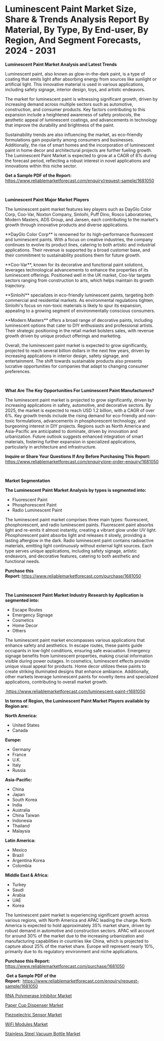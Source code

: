 <p><h1>Luminescent Paint Market Size, Share & Trends Analysis Report By Material, By Type, By End-user, By Region, And Segment Forecasts, 2024 - 2031</h1></p><p><strong>Luminescent Paint Market Analysis and Latest Trends</strong></p>
<p><p>Luminescent paint, also known as glow-in-the-dark paint, is a type of coating that emits light after absorbing energy from sources like sunlight or artificial light. This innovative material is used in various applications, including safety signage, interior design, toys, and artistic endeavors. </p><p>The market for luminescent paint is witnessing significant growth, driven by increasing demand across multiple sectors such as automotive, construction, and consumer products. Key factors contributing to this expansion include a heightened awareness of safety protocols, the aesthetic appeal of luminescent coatings, and advancements in technology that improve the durability and brightness of the paint. </p><p>Sustainability trends are also influencing the market, as eco-friendly formulations gain popularity among consumers and businesses. Additionally, the rise of smart homes and the incorporation of luminescent paint in home decor and architectural projects are further fueling growth. The Luminescent Paint Market is expected to grow at a CAGR of 8% during the forecast period, reflecting a robust interest in novel applications and innovations within this niche sector.</p></p>
<p><strong>Get a Sample PDF of the Report:&nbsp;</strong> <a href="https://www.reliablemarketforecast.com/enquiry/request-sample/1681050?utm_campaign=1159&utm_medium=2&utm_source=Github&utm_content=ia&utm_term=18112024&utm_id=luminescent-paint">https://www.reliablemarketforecast.com/enquiry/request-sample/1681050</a></p>
<p>&nbsp;</p>
<p><strong>Luminescent Paint Major Market Players</strong></p>
<p><p>The luminescent paint market features key players such as DayGlo Color Corp, Coo-Var, Noxton Company, Sinloihi, Puff Dino, Rosco Laboratories, Modern Masters, ADS Group, and Jansen, each contributing to the market's growth through innovative products and diverse applications.</p><p>**DayGlo Color Corp** is renowned for its high-performance fluorescent and luminescent paints. With a focus on creative industries, the company continues to evolve its product lines, catering to both artistic and industrial applications. Their revenue is supported by a broad customer base, and their commitment to sustainability positions them for future growth.</p><p>**Coo-Var**, known for its decorative and functional paint solutions, leverages technological advancements to enhance the properties of its luminescent offerings. Positioned well in the UK market, Coo-Var targets sectors ranging from construction to arts, which helps maintain its growth trajectory.</p><p>**Sinloihi** specializes in eco-friendly luminescent paints, targeting both commercial and residential markets. As environmental regulations tighten, Sinloihi's focus on non-toxic materials is likely to spur its expansion, appealing to a growing segment of environmentally conscious consumers.</p><p>**Modern Masters** offers a broad range of decorative paints, including luminescent options that cater to DIY enthusiasts and professional artists. Their strategic positioning in the retail market bolsters sales, with revenue growth driven by unique product offerings and marketing.</p><p>Overall, the luminescent paint market is expected to grow significantly, projected to reach several billion dollars in the next few years, driven by increasing applications in interior design, safety signage, and entertainment. The shift towards sustainable products also presents lucrative opportunities for companies that adapt to changing consumer preferences.</p></p>
<p>&nbsp;</p>
<p><strong>What Are The Key Opportunities For Luminescent Paint Manufacturers?</strong></p>
<p><p>The luminescent paint market is projected to grow significantly, driven by increasing applications in safety, automotive, and decorative sectors. By 2025, the market is expected to reach USD 1.2 billion, with a CAGR of over 6%. Key growth trends include the rising demand for eco-friendly and non-toxic formulations, advancements in phosphorescent technology, and burgeoning interest in DIY projects. Regions such as North America and Asia-Pacific are anticipated to dominate, driven by innovation and urbanization. Future outlook suggests enhanced integration of smart materials, fostering further expansion in specialized applications, particularly in architecture and infrastructure.</p></p>
<p><strong>Inquire or Share Your Questions If Any Before Purchasing This Report:</strong> <a href="https://www.reliablemarketforecast.com/enquiry/pre-order-enquiry/1681050?utm_campaign=1159&utm_medium=2&utm_source=Github&utm_content=ia&utm_term=18112024&utm_id=luminescent-paint">https://www.reliablemarketforecast.com/enquiry/pre-order-enquiry/1681050</a></p>
<p>&nbsp;</p>
<p><strong>Market Segmentation</strong></p>
<p><strong>The Luminescent Paint Market Analysis by types is segmented into:</strong></p>
<p><ul><li>Fluorescent Paint</li><li>Phosphorescent Paint</li><li>Radio Luminescent Paint</li></ul></p>
<p><p>The luminescent paint market comprises three main types: fluorescent, phosphorescent, and radio luminescent paints. Fluorescent paint absorbs light and re-emits it almost instantly, creating a vibrant glow under UV light. Phosphorescent paint absorbs light and releases it slowly, providing a lasting afterglow in the dark. Radio luminescent paint contains radioactive materials, emitting light continuously without external light sources. Each type serves unique applications, including safety signage, artistic endeavors, and decorative features, catering to both aesthetic and functional needs.</p></p>
<p><strong>Purchase this Report:&nbsp;</strong><a href="https://www.reliablemarketforecast.com/purchase/1681050?utm_campaign=1159&utm_medium=2&utm_source=Github&utm_content=ia&utm_term=18112024&utm_id=luminescent-paint">https://www.reliablemarketforecast.com/purchase/1681050</a></p>
<p>&nbsp;</p>
<p><strong>The Luminescent Paint Market Industry Research by Application is segmented into:</strong></p>
<p><ul><li>Escape Routes</li><li>Emergency Signage</li><li>Cosmetics</li><li>Home Decor</li><li>Others</li></ul></p>
<p><p>The luminescent paint market encompasses various applications that enhance safety and aesthetics. In escape routes, these paints guide occupants in low-light conditions, ensuring safe evacuation. Emergency signage benefits from luminescent properties, making crucial information visible during power outages. In cosmetics, luminescent effects provide unique visual appeal for products. Home decor utilizes these paints to create striking illuminated designs that enhance ambiance. Additionally, other markets leverage luminescent paints for novelty items and specialized applications, contributing to overall market growth.</p></p>
<p><a href="https://www.reliablemarketforecast.com/luminescent-paint-r1681050?utm_campaign=1159&utm_medium=2&utm_source=Github&utm_content=ia&utm_term=18112024&utm_id=luminescent-paint">&nbsp;https://www.reliablemarketforecast.com/luminescent-paint-r1681050</a></p>
<p><strong>In terms of Region, the Luminescent Paint Market Players available by Region are:</strong></p>
<p>
    <p> <strong> North America: </strong>
        <ul>
            <li>United States</li>
            <li>Canada</li>
        </ul>
        </p> 
    <p> <strong> Europe: </strong>
        <ul>
            <li>Germany</li>
            <li>France</li>
            <li>U.K.</li>
            <li>Italy</li>
            <li>Russia</li>
        </ul>
        </p> 
    <p> <strong> Asia-Pacific: </strong>
        <ul>
            <li>China</li>
            <li>Japan</li>
            <li>South Korea</li>
            <li>India</li>
            <li>Australia</li>
            <li>China Taiwan</li>
            <li>Indonesia</li>
            <li>Thailand</li>
            <li>Malaysia</li>
        </ul>
        </p> 
    <p> <strong> Latin America: </strong>
        <ul>
            <li>Mexico</li>
            <li>Brazil</li>
            <li>Argentina Korea</li>
            <li>Colombia</li>
        </ul>
        </p> 
    <p> <strong> Middle East & Africa: </strong>
        <ul>
            <li>Turkey</li>
            <li>Saudi</li>
            <li>Arabia</li>
            <li>UAE</li>
            <li>Korea</li>
        </ul>
    </p>
    </p>
<p><p>The luminescent paint market is experiencing significant growth across various regions, with North America and APAC leading the charge. North America is expected to hold approximately 35% market share, driven by robust demand in automotive and construction sectors. APAC will account for around 30% of the market due to the increasing urbanization and manufacturing capabilities in countries like China, which is projected to capture about 25% of the market share. Europe will represent nearly 10%, primarily due to its regulatory environment and niche applications.</p></p>
<p><strong>Purchase this Report: </strong><a href="https://www.reliablemarketforecast.com/purchase/1681050?utm_campaign=1159&utm_medium=2&utm_source=Github&utm_content=ia&utm_term=18112024&utm_id=luminescent-paint">https://www.reliablemarketforecast.com/purchase/1681050</a></p>
<p>&nbsp;<strong>Get a Sample PDF of the Report:&nbsp;&nbsp;</strong><a href="https://www.reliablemarketforecast.com/enquiry/request-sample/1681050?utm_campaign=1159&utm_medium=2&utm_source=Github&utm_content=ia&utm_term=18112024&utm_id=luminescent-paint">https://www.reliablemarketforecast.com/enquiry/request-sample/1681050</a></p>
<p><strong></strong></p>
<p><p><a href="https://issuu.com/reportprime-2/docs/rna-polymerase-inhibitor-market-siz_6cca509c55e3fd?utm_campaign=1159&utm_medium=2&utm_source=Github&utm_content=ia&utm_term=18112024&utm_id=luminescent-paint">RNA Polymerase Inhibitor Market</a></p><p><a href="https://issuu.com/reportprime-2/docs/paper-cup-dispenser-market-size-203_374a4059c4a85f?utm_campaign=1159&utm_medium=2&utm_source=Github&utm_content=ia&utm_term=18112024&utm_id=luminescent-paint">Paper Cup Dispenser Market</a></p><p><a href="https://www.linkedin.com/pulse/global-piezoelectric-sensor-market-trends-innovations-forward-looking-36y1e?utm_campaign=1159&utm_medium=2&utm_source=Github&utm_content=ia&utm_term=18112024&utm_id=luminescent-paint">Piezoelectric Sensor Market</a></p><p><a href="https://www.linkedin.com/pulse/wifi-modules-market-size-share-trends-analysis-report-end-use-barte?utm_campaign=1159&utm_medium=2&utm_source=Github&utm_content=ia&utm_term=18112024&utm_id=luminescent-paint">WiFi Modules Market</a></p><p><a href="https://www.linkedin.com/pulse/stainless-steel-vacuum-bottle-landscape-product-spectrum-cmche?utm_campaign=1159&utm_medium=2&utm_source=Github&utm_content=ia&utm_term=18112024&utm_id=luminescent-paint">Stainless Steel Vacuum Bottle Market</a></p></p>
